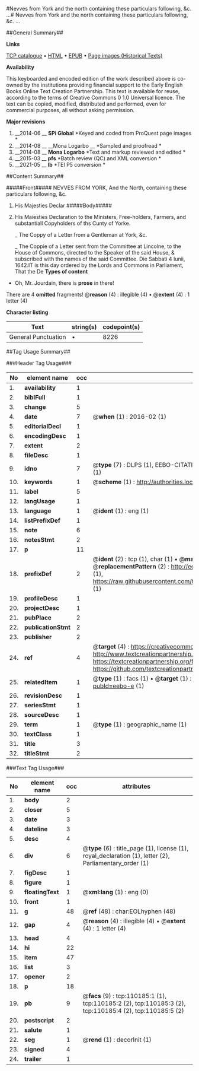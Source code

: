 #Nevves from York and the north containing these particulars following, &c. ...#
Nevves from York and the north containing these particulars following, &c. ...

##General Summary##

**Links**

[TCP catalogue](http://www.ota.ox.ac.uk/tcp/)  • 
[HTML](http://tei.it.ox.ac.uk/tcp/Texts-HTML/free/A52/A52237.html)  • 
[EPUB](http://tei.it.ox.ac.uk/tcp/Texts-EPUB/free/A52/A52237.epub) • 
[Page images (Historical Texts)](https://historicaltexts.jisc.ac.uk/eebo-27705107e)

**Availability**

This keyboarded and encoded edition of the work described above is co-owned by the
    institutions providing financial support to the Early English Books Online Text Creation
    Partnership. This text is available for reuse, according to the terms of  Creative Commons 0 1.0 Universal
    licence. The text can be copied, modified, distributed and performed, even for commercial
    purposes, all without asking permission.

**Major revisions**

1. __2014-06 __ __SPi Global__ *Keyed and coded from ProQuest page images *
1. __2014-08 __ __Mona Logarbo __ *Sampled and proofread *
1. __2014-08 __ __Mona Logarbo__ *Text and markup reviewed and edited *
1. __2015-03 __ __pfs__ *Batch review (QC) and XML conversion *
1. __2021-05 __ __lb__ *TEI P5 conversion *

##Content Summary##

#####Front#####
NEVVES FROM YORK, And the North, containing these particulars following, &c.
1. His Majesties Declar
#####Body#####

1. His Maiesties Declaration to the Ministers, Free-holders, Farmers, and substantiall Copyholders of ths Cunty of Yorke.

    _ The Coppy of a Letter from a Gentleman at York, &c.

    _ The Coppie of a Letter sent from the Committee at Lincolne, to the House of Commons, directed to the Speaker of the said House, & subscribed with the names of the said Committee.
Die Sabbati 4 Iunii, 1642.IT is this day ordered by the Lords and Commons in Parliament, That the De
**Types of content**

  * Oh, Mr. Jourdain, there is **prose** in there!

There are 4 **omitted** fragments! 
 @__reason__ (4) : illegible (4)  •  @__extent__ (4) : 1 letter (4)

**Character listing**


|Text|string(s)|codepoint(s)|
|---|---|---|
|General Punctuation|•|8226|

##Tag Usage Summary##

###Header Tag Usage###

|No|element name|occ|attributes|
|---|---|---|---|
|1.|__availability__|1||
|2.|__biblFull__|1||
|3.|__change__|5||
|4.|__date__|7| @__when__ (1) : 2016-02 (1)|
|5.|__editorialDecl__|1||
|6.|__encodingDesc__|1||
|7.|__extent__|2||
|8.|__fileDesc__|1||
|9.|__idno__|7| @__type__ (7) : DLPS (1), EEBO-CITATION (1), VID (1), EEBO-PROQUEST (1), STC (2), OCLC (1)|
|10.|__keywords__|1| @__scheme__ (1) : http://authorities.loc.gov/ (1)|
|11.|__label__|5||
|12.|__langUsage__|1||
|13.|__language__|1| @__ident__ (1) : eng (1)|
|14.|__listPrefixDef__|1||
|15.|__note__|6||
|16.|__notesStmt__|2||
|17.|__p__|11||
|18.|__prefixDef__|2| @__ident__ (2) : tcp (1), char (1)  •  @__matchPattern__ (2) : ([0-9\-]+):([0-9IVX]+) (1), (.+) (1)  •  @__replacementPattern__ (2) : http://eebo.chadwyck.com/downloadtiff?vid=$1&page=$2 (1), https://raw.githubusercontent.com/textcreationpartnership/Texts/master/tcpchars.xml#$1 (1)|
|19.|__profileDesc__|1||
|20.|__projectDesc__|1||
|21.|__pubPlace__|2||
|22.|__publicationStmt__|2||
|23.|__publisher__|2||
|24.|__ref__|4| @__target__ (4) : https://creativecommons.org/publicdomain/zero/1.0/ (1), http://www.textcreationpartnership.org/docs/. (1), https://textcreationpartnership.org/faq/#faq05 (1), https://github.com/textcreationpartnership (1)|
|25.|__relatedItem__|1| @__type__ (1) : facs (1)  •  @__target__ (1) : https://data.historicaltexts.jisc.ac.uk/view?pubId=eebo-e (1)|
|26.|__revisionDesc__|1||
|27.|__seriesStmt__|1||
|28.|__sourceDesc__|1||
|29.|__term__|1| @__type__ (1) : geographic_name (1)|
|30.|__textClass__|1||
|31.|__title__|3||
|32.|__titleStmt__|2||


###Text Tag Usage###

|No|element name|occ|attributes|
|---|---|---|---|
|1.|__body__|2||
|2.|__closer__|5||
|3.|__date__|3||
|4.|__dateline__|3||
|5.|__desc__|4||
|6.|__div__|6| @__type__ (6) : title_page (1), license (1), royal_declaration (1), letter (2), Parliamentary_order (1)|
|7.|__figDesc__|1||
|8.|__figure__|1||
|9.|__floatingText__|1| @__xml:lang__ (1) : eng (0)|
|10.|__front__|1||
|11.|__g__|48| @__ref__ (48) : char:EOLhyphen (48)|
|12.|__gap__|4| @__reason__ (4) : illegible (4)  •  @__extent__ (4) : 1 letter (4)|
|13.|__head__|4||
|14.|__hi__|22||
|15.|__item__|47||
|16.|__list__|3||
|17.|__opener__|2||
|18.|__p__|18||
|19.|__pb__|9| @__facs__ (9) : tcp:110185:1 (1), tcp:110185:2 (2), tcp:110185:3 (2), tcp:110185:4 (2), tcp:110185:5 (2)|
|20.|__postscript__|2||
|21.|__salute__|1||
|22.|__seg__|1| @__rend__ (1) : decorInit (1)|
|23.|__signed__|4||
|24.|__trailer__|1||
